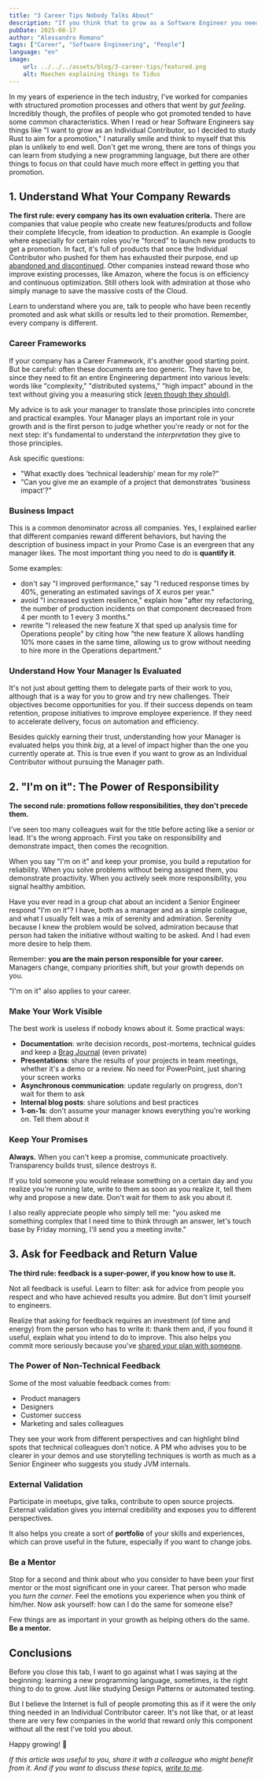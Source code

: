 ```yaml
---
title: "3 Career Tips Nobody Talks About"
description: "If you think that to grow as a Software Engineer you need to learn another programming language... you're wrong! And this post explains why."
pubDate: 2025-08-17
author: "Alessandro Romano"
tags: ["Career", "Software Engineering", "People"]
language: "en"
image:
    url: ../../../assets/blog/3-career-tips/featured.png
    alt: Maechen explaining things to Tidus
---
```


In my years of experience in the tech industry, I've worked for companies with structured promotion processes and others that went by _gut feeling_. Incredibly though, the profiles of people who got promoted tended to have some common characteristics.
When I read or hear Software Engineers say things like "I want to grow as an Individual Contributor, so I decided to study Rust to aim for a promotion," I naturally smile and think to myself that this plan is unlikely to end well. Don't get me wrong, there are tons of things you can learn from studying a new programming language, but there are other things to focus on that could have much more effect in getting you that promotion.

## 1. Understand What Your Company Rewards

**The first rule: every company has its own evaluation criteria.**
There are companies that value people who create new features/products and follow their complete lifecycle, from ideation to production. An example is Google where especially for certain roles you're "forced" to launch new products to get a promotion. In fact, it's full of products that once the Individual Contributor who pushed for them has exhausted their purpose, end up [abandoned and discontinued](https://gcemetery.co/).
Other companies instead reward those who improve existing processes, like Amazon, where the focus is on efficiency and continuous optimization.
Still others look with admiration at those who simply manage to save the massive costs of the Cloud.

Learn to understand where you are, talk to people who have been recently promoted and ask what skills or results led to their promotion. Remember, every company is different.

### Career Frameworks

If your company has a Career Framework, it's another good starting point. But be careful: often these documents are too generic. They have to be, since they need to fit an entire Engineering department into various levels: words like "complexity," "distributed systems," "high impact" abound in the text without giving you a measuring stick [(even though they should)](https://skamille.medium.com/10-years-of-engineering-ladders-329d309000cd).

My advice is to ask your manager to translate those principles into concrete and practical examples. Your Manager plays an important role in your growth and is the first person to judge whether you're ready or not for the next step: it's fundamental to understand the _interpretation_ they give to those principles.

Ask specific questions:
- "What exactly does 'technical leadership' mean for my role?"
- "Can you give me an example of a project that demonstrates 'business impact'?"

### Business Impact

This is a common denominator across all companies. Yes, I explained earlier that different companies reward different behaviors, but having the description of business impact in your Promo Case is an evergreen that any manager likes.
The most important thing you need to do is **quantify it**.

Some examples:

- don't say "I improved performance," say "I reduced response times by 40%, generating an estimated savings of X euros per year."
- avoid "I increased system resilience," explain how "after my refactoring, the number of production incidents on that component decreased from 4 per month to 1 every 3 months."
- rewrite "I released the new feature X that sped up analysis time for Operations people" by citing how "the new feature X allows handling 10% more cases in the same time, allowing us to grow without needing to hire more in the Operations department."

### Understand How Your Manager Is Evaluated

It's not just about getting them to delegate parts of their work to you, although that is a way for you to grow and try new challenges. Their objectives become opportunities for you. If their success depends on team retention, propose initiatives to improve employee experience. If they need to accelerate delivery, focus on automation and efficiency.

Besides quickly earning their trust, understanding how your Manager is evaluated helps you think _big_, at a level of impact higher than the one you currently operate at. This is true even if you want to grow as an Individual Contributor without pursuing the Manager path.

## 2. "I'm on it": The Power of Responsibility

**The second rule: promotions follow responsibilities, they don't precede them.**

I've seen too many colleagues wait for the title before acting like a senior or lead. It's the wrong approach. First you take on responsibility and demonstrate impact, then comes the recognition.

When you say "I'm on it" and keep your promise, you build a reputation for reliability. When you solve problems without being assigned them, you demonstrate proactivity. When you actively seek more responsibility, you signal healthy ambition.

Have you ever read in a group chat about an incident a Senior Engineer respond "I'm on it"? I have, both as a manager and as a simple colleague, and what I usually felt was a mix of serenity and admiration. Serenity because I knew the problem would be solved, admiration because that person had taken the initiative without waiting to be asked. And I had even more desire to help them.

Remember: **you are the main person responsible for your career.** Managers change, company priorities shift, but your growth depends on you.

"I'm on it" also applies to your career.

### Make Your Work Visible

The best work is useless if nobody knows about it. Some practical ways:

- **Documentation**: write decision records, post-mortems, technical guides and keep a [Brag Journal](https://jvns.ca/blog/brag-documents/) (even private)
- **Presentations**: share the results of your projects in team meetings, whether it's a demo or a review. No need for PowerPoint, just sharing your screen works
- **Asynchronous communication**: update regularly on progress, don't wait for them to ask
- **Internal blog posts**: share solutions and best practices
- **1-on-1s**: don't assume your manager knows everything you're working on. Tell them about it

### Keep Your Promises

**Always.** When you can't keep a promise, communicate proactively. Transparency builds trust, silence destroys it.

If you told someone you would release something on a certain day and you realize you're running late, write to them as soon as you realize it, tell them why and propose a new date. Don't wait for them to ask you about it.

I also really appreciate people who simply tell me: "you asked me something complex that I need time to think through an answer, let's touch base by Friday morning, I'll send you a meeting invite."

## 3. Ask for Feedback and Return Value

**The third rule: feedback is a super-power, if you know how to use it.**

Not all feedback is useful. Learn to filter: ask for advice from people you respect and who have achieved results you admire. But don't limit yourself to engineers.

Realize that asking for feedback requires an investment (of time and energy) from the person who has to write it: thank them and, if you found it useful, explain what you intend to do to improve. This also helps you commit more seriously because you've [shared your plan with someone](https://zenhabitsbook.com/42-chapter-6/).

### The Power of Non-Technical Feedback

Some of the most valuable feedback comes from:

- Product managers
- Designers
- Customer success
- Marketing and sales colleagues

They see your work from different perspectives and can highlight blind spots that technical colleagues don't notice.
A PM who advises you to be clearer in your demos and use storytelling techniques is worth as much as a Senior Engineer who suggests you study JVM internals.

### External Validation

Participate in meetups, give talks, contribute to open source projects. External validation gives you internal credibility and exposes you to different perspectives.

It also helps you create a sort of **portfolio** of your skills and experiences, which can prove useful in the future, especially if you want to change jobs.

### Be a Mentor

Stop for a second and think about who you consider to have been your first mentor or the most significant one in your career. That person who made you _turn the corner_. Feel the emotions you experience when you think of him/her. Now ask yourself: how can I do the same for someone else?

Few things are as important in your growth as helping others do the same. **Be a mentor.**

## Conclusions

Before you close this tab, I want to go against what I was saying at the beginning: learning a new programming language, sometimes, is the right thing to do to grow. Just like studying Design Patterns or automated testing.

But I believe the Internet is full of people promoting this as if it were the only thing needed in an Individual Contributor career.
It's not like that, or at least there are very few companies in the world that reward only this component without all the rest I've told you about.

Happy growing! 🚀

*If this article was useful to you, share it with a colleague who might benefit from it. And if you want to discuss these topics, [write to me](/contact).*
